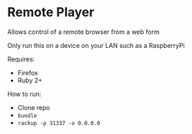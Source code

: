 # Remote Player

Allows control of a remote browser from a web form

Only run this on a device on your LAN such as a RaspberryPi

Requires:
- Firefox
- Ruby 2+

How to run:

- Clone repo
- `bundle`
- `rackup -p 31337 -o 0.0.0.0`

